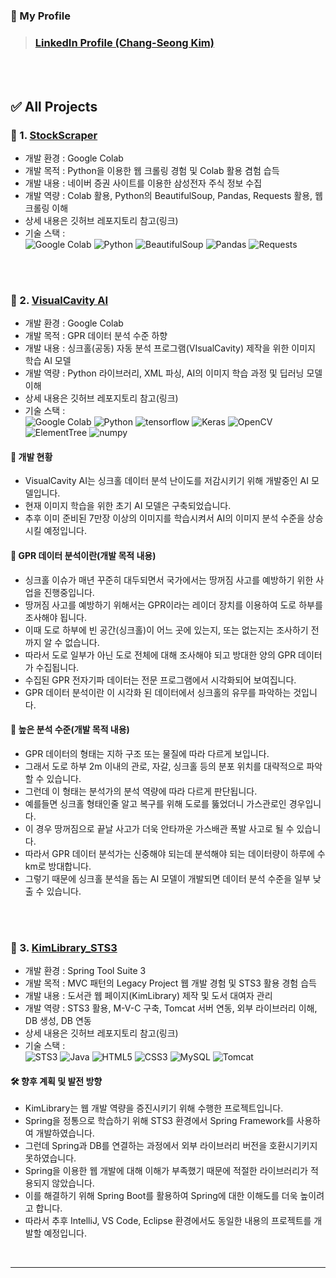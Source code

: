 ### 🎁 My Profile
> ### [LinkedIn Profile (Chang-Seong Kim)](https://www.linkedin.com/in/chang-seong-kim-7826142a0/)

<br>
<br>

## ✅ All Projects

### 📌 1. [StockScraper](https://github.com/Kim-src/StockScraper)
- 개발 환경 : Google Colab
- 개발 목적 : Python을 이용한 웹 크롤링 경험 및 Colab 활용 겸험 습득
- 개발 내용 : 네이버 증권 사이트를 이용한 삼성전자 주식 정보 수집
- 개발 역량 : Colab 활용, Python의 BeautifulSoup, Pandas, Requests 활용, 웹 크롤링 이해
- 상세 내용은 깃허브 레포지토리 참고(링크)
- 기술 스택 :  
<img alt="Google Colab" src="https://img.shields.io/badge/-Google_Colab-F9AB00?style=flat-square&logo=google-colab&logoColor=white" /> <img alt="Python" src="https://img.shields.io/badge/-Python-3776AB?style=flat-square&logo=python&logoColor=white" /> <img alt="BeautifulSoup" src="https://img.shields.io/badge/BeautifulSoup-2ca02c.svg?style=flat-square&logo=python&logoColor=white" /> <img alt="Pandas" src="https://img.shields.io/badge/Pandas-white.svg?style=flat-square&logo=pandas&logoColor=black" /> <img alt="Requests" src="https://img.shields.io/badge/Requests-2CA5E0.svg?style=flat-square&logo=python&logoColor=white" />

<br>
<br>

### 📌 2. [VisualCavity AI](https://github.com/Kim-src/VisualCavity)
- 개발 환경 : Google Colab
- 개발 목적 : GPR 데이터 분석 수준 하향
- 개발 내용 : 싱크홀(공동) 자동 분석 프로그램(VIsualCavity) 제작을 위한 이미지 학습 AI 모델
- 개발 역량 : Python 라이브러리, XML 파싱, AI의 이미지 학습 과정 및 딥러닝 모델 이해
- 상세 내용은 깃허브 레포지토리 참고(링크)
- 기술 스택 :  
<img alt="Google Colab" src="https://img.shields.io/badge/-Google_Colab-F9AB00?style=flat-square&logo=google-colab&logoColor=white" /> <img alt="Python" src="https://img.shields.io/badge/-Python-3776AB?style=flat-square&logo=python&logoColor=white" /> <img alt="tensorflow" src="https://img.shields.io/badge/TensorFlow-%23FF6F00.svg?style=flat-square&logo=TensorFlow&logoColor=white" /> <img alt="Keras" src="https://img.shields.io/badge/Keras-%23D00000.svg?style=flat-square&logo=Keras&logoColor=white" /> <img alt="OpenCV" src="https://img.shields.io/badge/OpenCV-%23323330.svg?style=flat-square&logo=opencv&logoColor=white" /> <img alt="ElementTree" src="https://img.shields.io/badge/-ElementTree-blue?style=flat-square&logo=python&logoColor=white" /> <img alt="numpy" src="https://img.shields.io/badge/numpy-%23013243.svg?style=flat-square&logo=numpy&logoColor=white" />

#### 🔔 개발 현황
- VisualCavity AI는 싱크홀 데이터 분석 난이도를 저감시키기 위해 개발중인 AI 모델입니다.
- 현재 이미지 학습을 위한 초기 AI 모델은 구축되었습니다.
- 추후 이미 준비된 7만장 이상의 이미지를 학습시켜서 AI의 이미지 분석 수준을 상승시킬 예정입니다.

#### 🔔 GPR 데이터 분석이란(개발 목적 내용)
- 싱크홀 이슈가 매년 꾸준히 대두되면서 국가에서는 땅꺼짐 사고를 예방하기 위한 사업을 진행중입니다.
- 땅꺼짐 사고를 예방하기 위해서는 GPR이라는 레이더 장치를 이용하여 도로 하부를 조사해야 됩니다.
- 이때 도로 하부에 빈 공간(싱크홀)이 어느 곳에 있는지, 또는 없는지는 조사하기 전까지 알 수 없습니다.
- 따라서 도로 일부가 아닌 도로 전체에 대해 조사해야 되고 방대한 양의 GPR 데이터가 수집됩니다.
- 수집된 GPR 전자기파 데이터는 전문 프로그램에서 시각화되어 보여집니다.
- GPR 데이터 분석이란 이 시각화 된 데이터에서 싱크홀의 유무를 파악하는 것입니다.

#### 🔔 높은 분석 수준(개발 목적 내용)
- GPR 데이터의 형태는 지하 구조 또는 물질에 따라 다르게 보입니다.
- 그래서 도로 하부 2m 이내의 관로, 자갈, 싱크홀 등의 분포 위치를 대략적으로 파악할 수 있습니다.
- 그런데 이 형태는 분석가의 분석 역량에 따라 다르게 판단됩니다.
- 예를들면 싱크홀 형태인줄 알고 복구를 위해 도로를 뚫었더니 가스관로인 경우입니다.
- 이 경우 땅꺼짐으로 끝날 사고가 더욱 안타까운 가스배관 폭발 사고로 될 수 있습니다.
- 따라서 GPR 데이터 분석가는 신중해야 되는데 분석해야 되는 데이터량이 하루에 수 km로 방대합니다.
- 그렇기 때문에 싱크홀 분석을 돕는 AI 모델이 개발되면 데이터 분석 수준을 일부 낮출 수 있습니다.

<br>
<br>

### 📌 3. [KimLibrary_STS3](https://github.com/Kim-src/KimLibrary_STS3)
- 개발 환경 : Spring Tool Suite 3
- 개발 목적 : MVC 패턴의 Legacy Project 웹 개발 경험 및 STS3 활용 경험 습득
- 개발 내용 : 도서관 웹 페이지(KimLibrary) 제작 및 도서 대여자 관리
- 개발 역량 : STS3 활용, M-V-C 구축, Tomcat 서버 연동, 외부 라이브러리 이해, DB 생성, DB 연동
- 상세 내용은 깃허브 레포지토리 참고(링크)
- 기술 스택 :  
<img alt="STS3" src="https://img.shields.io/badge/STS3-6DB33F.svg?style=flat-square&logo=spring&logoColor=white" /> <img alt="Java" src="https://img.shields.io/badge/Java-ED8B00.svg?style=flat-square&logo=java&logoColor=white" /> <img alt="HTML5" src="https://img.shields.io/badge/HTML5-E34F26.svg?style=flat-square&logo=html5&logoColor=white" /> <img alt="CSS3" src="https://img.shields.io/badge/CSS3-1572B6.svg?style=flat-square&logo=css3&logoColor=white" /> <img alt="MySQL" src="https://img.shields.io/badge/MySQL-4479A1.svg?style=flat-square&logo=mysql&logoColor=white" /> <img alt="Tomcat" src="https://img.shields.io/badge/Tomcat-F9AB00.svg?style=flat-square&logo=apache&logoColor=white" />

#### 🛠️ 향후 계획 및 발전 방향
- KimLibrary는 웹 개발 역량을 증진시키기 위해 수행한 프로젝트입니다.
- Spring을 정통으로 학습하기 위해 STS3 환경에서 Spring Framework를 사용하여 개발하였습니다.
- 그런데 Spring과 DB를 연결하는 과정에서 외부 라이브러리 버전을 호환시기키지 못하였습니다.
- Spring을 이용한 웹 개발에 대해 이해가 부족했기 때문에 적절한 라이브러리가 적용되지 않았습니다.
- 이를 해결하기 위해 Spring Boot를 활용하여 Spring에 대한 이해도를 더욱 높이려고 합니다.
- 따라서 추후 IntelliJ, VS Code, Eclipse 환경에서도 동일한 내용의 프로젝트를 개발할 예정입니다.

<br>

***

<br>
<br>
<br>
